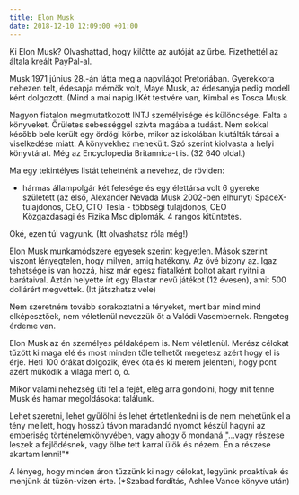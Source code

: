 ```yaml
---
title: Elon Musk
date: 2018-12-10 12:09:00 +01:00
---
```


Ki Elon Musk? Olvashattad, hogy kilőtte az autóját az űrbe. Fizethettél az általa kreált PayPal-al. 

Musk 1971 június 28.-án látta meg a napvilágot Pretoriában. Gyerekkora nehezen telt, édesapja mérnök volt, Maye Musk, az édesanyja pedig modell ként dolgozott. (Mind a mai napig.)Két testvére van, Kimbal és Tosca Musk.

Nagyon fiatalon megmutatkozott INTJ személyisége és különcsége. Falta a könyveket. Őrületes sebességgel szívta magába a tudást. Nem sokkal később bele került egy ördögi körbe, mikor az iskolában kiutálták társai a viselkedése miatt. A könyvekhez menekült. Szó szerint kiolvasta a helyi könyvtárat. Még az Encyclopedia Britannica-t is. (32 640 oldal.)

Ma egy tekintélyes listát tehetnénk a nevéhez, de röviden: 
* hármas állampolgár
két felesége és egy élettársa volt
6 gyereke született (az első, Alexander Nevada Musk 2002-ben elhunyt)
SpaceX-tulajdonos, CEO, CTO
Tesla - többségi tulajdonos, CEO  
Közgazdasági és Fizika Msc diplomák.
4 rangos kitüntetés.

Oké, ezen túl vagyunk. (Itt olvashatsz róla még!)

Elon Musk munkamódszere egyesek szerint kegyetlen. Mások szerint viszont lényegtelen, hogy milyen, amig hatékony. Az övé bizony az. Igaz tehetsége is van hozzá, hisz már egész fiatalként boltot akart nyitni a barátaival. Aztán helyette írt egy Blastar nevű játékot (12 évesen), amit 500 dollárért megvettek. (Itt játszhatsz vele)

Nem szeretném tovább sorakoztatni a tényeket, mert bár mind mind elképesztőek, nem véletlenül nevezzük őt a Valódi Vasembernek. Rengeteg érdeme van.

Elon Musk az én személyes példaképem is. Nem véletlenül. Merész célokat tűzött ki maga elé és most minden tőle telhetőt megetesz azért hogy el is érje. Heti 100 órákat dolgozik, évek óta és ki merem jelenteni, hogy pont azért működik a világa mert ő, ő.

Mikor valami nehézség üti fel a fejét, elég arra gondolni, hogy mit tenne Musk és hamar megoldásokat találunk. 

Lehet szeretni, lehet gyűlölni és lehet értetlenkedni is de nem mehetünk el a tény mellett, hogy hosszú távon maradandó nyomot készül hagyni az emberiség történelemkönyvében, vagy ahogy ő mondaná "...vagy részese leszek a fejlődésnek, vagy ölbe tett karral ülök és nézem. Én a részese akartam lenni!"*

A lényeg, hogy minden áron tűzzünk ki nagy célokat, legyünk proaktívak és menjünk át tüzön-vizen érte. 
(*Szabad fordítás, Ashlee Vance könyve után)


